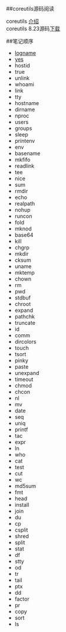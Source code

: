 ##coreutils源码阅读

coreutils [介绍](http://www.gnu.org/software/coreutils/)  
coreutils 8.23源码[下载](http://ftp.gnu.org/gnu/coreutils/coreutils-8.23.tar.xz)  

##笔记顺序
- [logname](./logname/logname.md)
- [yes](./yes/yes.md)
- hostid
- true
- unlink
- whoami
- link
- tty
- hostname
- dirname
- nproc
- users
- groups
- sleep
- printenv
- env
- basename
- mkfifo
- readlink
- tee
- nice
- sum
- rmdir
- echo
- realpath
- nohup
- runcon
- fold
- mknod
- base64
- kill
- chgrp
- mkdir
- cksum
- uname
- mktemp
- chown
- rm
- pwd
- stdbuf
- chroot
- expand
- pathchk
- truncate
- id
- comm
- dircolors
- touch
- tsort
- pinky
- paste
- unexpand
- timeout
- chmod
- chcon
- nl
- mv
- date
- seq
- uniq
- printf
- tac
- expr
- ln
- who
- cat
- test
- cut
- wc
- md5sum
- fmt
- head
- install
- join
- du
- cp
- csplit
- shred
- split
- stat
- df
- stty
- od
- tr
- tail
- ptx
- dd
- factor
- pr
- copy
- sort
- ls
